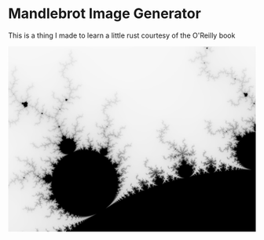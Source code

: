 # Mandlebrot Image Generator

This is a thing I made to learn a little rust courtesy of the O'Reilly book

![Sample Image](mandel.png)